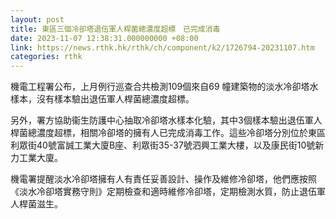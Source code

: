 ```yaml
---
layout: post
title: 東區三個冷卻塔退伍軍人桿菌總濃度超標　已完成消毒
date: 2023-11-07 12:38:31.000000000 +08:00
link: https://news.rthk.hk/rthk/ch/component/k2/1726794-20231107.htm
categories: rthk
---
```


機電工程署公布，上月例行巡查合共檢測109個來自69 幢建築物的淡水冷卻塔水樣本，沒有樣本驗出退伍軍人桿菌總濃度超標。

另外，署方協助衞生防護中心抽取冷卻塔水樣本化驗，其中3個樣本驗出退伍軍人桿菌總濃度超標，相關冷卻塔的擁有人已完成消毒工作。這些冷卻塔分別位於東區利眾街40號富誠工業大廈B座、利眾街35-37號泗興工業大樓，以及康民街10號新力工業大廈。

機電署提醒淡水冷卻塔擁有人有責任妥善設計、操作及維修冷卻塔，他們應按照《淡水冷卻塔實務守則》定期檢查和適時維修冷卻塔，定期檢測水質，防止退伍軍人桿菌滋生。
